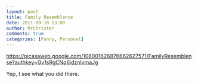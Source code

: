 ```yaml
---
layout: post
title: Family Resemblance
date: 2011-09-18 13:00
author: MrChrister
comments: true
categories: [Funny, Personal]
---
```

<a href="https://picasaweb.google.com/108001626876662627571/FamilyResemblense?authkey=Gv1sRgCNq6idznlvmaJg">https://picasaweb.google.com/108001626876662627571/FamilyResemblense?authkey=Gv1sRgCNq6idznlvmaJg</a>

Yep, I see what you did there.
